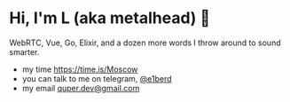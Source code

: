 # Hi, I'm L (aka metalhead) 👋

WebRTC, Vue, Go, Elixir, and a dozen more words I throw around to sound smarter. 

- my time https://time.is/Moscow
- you can talk to me on telegram, [@e1berd](https://t.me/e1berd)
- my email [quper.dev@gmail.com](mailto:quper.dev@gmail.com)  

